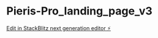 # Pieris-Pro_landing_page_v3

[Edit in StackBlitz next generation editor ⚡️](https://stackblitz.com/~/github.com/SecteurA/Pieris-Pro_landing_page_v3)